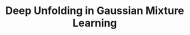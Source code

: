 ---
layout: page
title: Deep Unfolding in Gaussian Mixture Learning
# description: Click on the Title for Complete Description
img: assets/img/deep_unfolding.jpg
redirect: https://adarijani.github.io/assets/pdf/gaussian_mixture_deep_unfolding.pdf
importance: 1
category: BSc/MSc Theses
related_publications: true
---